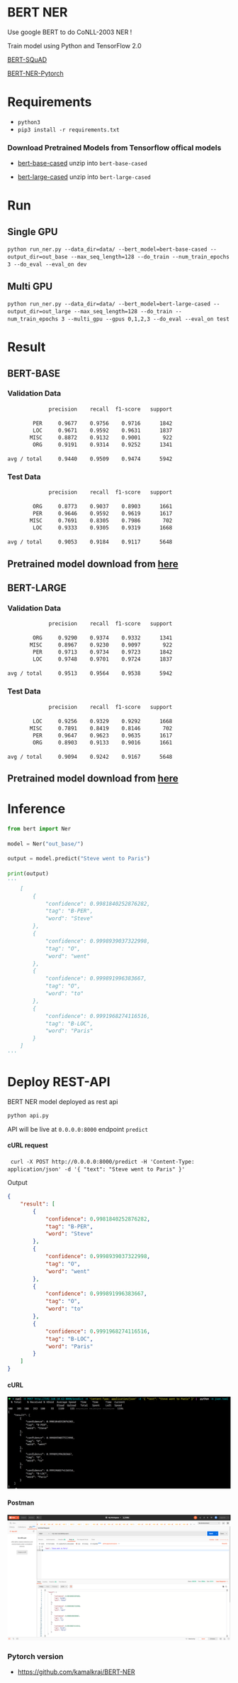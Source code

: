 # BERT NER

Use google BERT to do CoNLL-2003 NER !

Train model using Python and TensorFlow 2.0

[BERT-SQuAD](https://github.com/kamalkraj/BERT-SQuAD)

[BERT-NER-Pytorch](https://github.com/kamalkraj/BERT-NER)


# Requirements

- `python3`
- `pip3 install -r requirements.txt`

### Download Pretrained Models from Tensorflow offical models
- [bert-base-cased](https://storage.googleapis.com/cloud-tpu-checkpoints/bert/tf_20/cased_L-12_H-768_A-12.tar.gz) unzip into `bert-base-cased`

- [bert-large-cased](https://storage.googleapis.com/cloud-tpu-checkpoints/bert/tf_20/cased_L-24_H-1024_A-16.tar.gz) unzip into `bert-large-cased`

# Run

## Single GPU

`python run_ner.py --data_dir=data/ --bert_model=bert-base-cased --output_dir=out_base --max_seq_length=128 --do_train --num_train_epochs 3 --do_eval --eval_on dev`

## Multi GPU

`python run_ner.py --data_dir=data/ --bert_model=bert-large-cased --output_dir=out_large --max_seq_length=128 --do_train --num_train_epochs 3 --multi_gpu --gpus 0,1,2,3 --do_eval --eval_on test`

# Result

## BERT-BASE

### Validation Data
```
             precision    recall  f1-score   support

        PER     0.9677    0.9756    0.9716      1842
        LOC     0.9671    0.9592    0.9631      1837
       MISC     0.8872    0.9132    0.9001       922
        ORG     0.9191    0.9314    0.9252      1341

avg / total     0.9440    0.9509    0.9474      5942
```
### Test Data
```
             precision    recall  f1-score   support

        ORG     0.8773    0.9037    0.8903      1661
        PER     0.9646    0.9592    0.9619      1617
       MISC     0.7691    0.8305    0.7986       702
        LOC     0.9333    0.9305    0.9319      1668

avg / total     0.9053    0.9184    0.9117      5648
```
## Pretrained model download from [here]()

## BERT-LARGE

### Validation Data
```
             precision    recall  f1-score   support

        ORG     0.9290    0.9374    0.9332      1341
       MISC     0.8967    0.9230    0.9097       922
        PER     0.9713    0.9734    0.9723      1842
        LOC     0.9748    0.9701    0.9724      1837

avg / total     0.9513    0.9564    0.9538      5942
```
### Test Data
```
             precision    recall  f1-score   support

        LOC     0.9256    0.9329    0.9292      1668
       MISC     0.7891    0.8419    0.8146       702
        PER     0.9647    0.9623    0.9635      1617
        ORG     0.8903    0.9133    0.9016      1661

avg / total     0.9094    0.9242    0.9167      5648
```
## Pretrained model download from [here]()

# Inference

```python
from bert import Ner

model = Ner("out_base/")

output = model.predict("Steve went to Paris")

print(output)
'''
    [
        {
            "confidence": 0.9981840252876282,
            "tag": "B-PER",
            "word": "Steve"
        },
        {
            "confidence": 0.9998939037322998,
            "tag": "O",
            "word": "went"
        },
        {
            "confidence": 0.999891996383667,
            "tag": "O",
            "word": "to"
        },
        {
            "confidence": 0.9991968274116516,
            "tag": "B-LOC",
            "word": "Paris"
        }
    ]
'''
```

# Deploy REST-API
BERT NER model deployed as rest api
```bash
python api.py
```
API will be live at `0.0.0.0:8000` endpoint `predict`
#### cURL request
` curl -X POST http://0.0.0.0:8000/predict -H 'Content-Type: application/json' -d '{ "text": "Steve went to Paris" }'`

Output
```json
{
    "result": [
        {
            "confidence": 0.9981840252876282,
            "tag": "B-PER",
            "word": "Steve"
        },
        {
            "confidence": 0.9998939037322998,
            "tag": "O",
            "word": "went"
        },
        {
            "confidence": 0.999891996383667,
            "tag": "O",
            "word": "to"
        },
        {
            "confidence": 0.9991968274116516,
            "tag": "B-LOC",
            "word": "Paris"
        }
    ]
}
```
#### cURL 
![curl output image](/img/curl.png)
#### Postman
![postman output image](/img/postman.png)


### Pytorch version

- https://github.com/kamalkraj/BERT-NER
